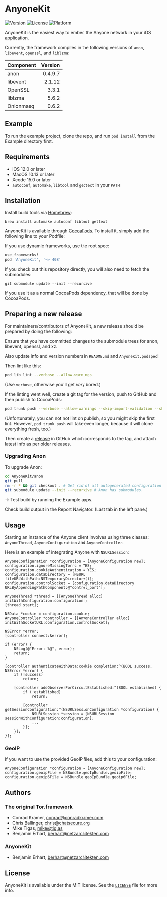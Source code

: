 # AnyoneKit

[![Version](https://img.shields.io/cocoapods/v/AnyoneKit.svg?style=flat)](https://cocoapods.org/pods/AnyoneKit)
[![License](https://img.shields.io/cocoapods/l/AnyoneKit.svg?style=flat)](https://cocoapods.org/pods/AnyoneKit)
[![Platform](https://img.shields.io/cocoapods/p/AnyoneKit.svg?style=flat)](https://cocoapods.org/pods/AnyoneKit)

AnyoneKit is the easiest way to embed the Anyone network in your iOS application.

Currently, the framework compiles in the following versions of `anon`, `libevent`, `openssl`, and `liblzma`:

| Component | Version  |
|:--------- | --------:|
| anon      | 0.4.9.7  |
| libevent  | 2.1.12   |
| OpenSSL   | 3.3.1    |
| liblzma   | 5.6.2    |
| Onionmasq | 0.6.2    |


## Example

To run the example project, clone the repo, and run `pod install` from the Example directory first.

## Requirements

- iOS 12.0 or later
- MacOS 10.13 or later
- Xcode 15.0 or later
- `autoconf`,  `automake`, `libtool` and  `gettext` in your `PATH`


## Installation

Install build tools via [Homebrew](https://brew.sh):

```sh
brew install automake autoconf libtool gettext
```

AnyoneKit is available through [CocoaPods](https://cocoapods.org). To install
it, simply add the following line to your Podfile:

If you use dynamic frameworks, use the root spec:

```ruby
use_frameworks!
pod 'AnyoneKit', '~> 408'
```

If you check out this repository directly, you will also need to fetch the submodules:

`git submodule update --init --recursive`

If you use it as a normal CocoaPods dependency, that will be done by CocoaPods.


## Preparing a new release

For maintainers/contributors of AnyoneKit, a new release should be prepared by 
doing the following:

Ensure that you have committed changes to the submodule trees for anon, libevent, openssl, and xz.

Also update info and version numbers in `README.md` and `AnyoneKit.podspec`!

Then lint like this:

```sh
pod lib lint --verbose --allow-warnings
```

(Use `verbose`, otherwise you'll get *very* bored.)

If the linting went well, create a git tag for the version, push to GitHub and then publish to CocoaPods:

```sh
pod trunk push --verbose --allow-warnings --skip-import-validation --skip-tests
```

(Unfortunately, you can not not lint on publish, so you might skip the first lint. However, `pod trunk push`
will take even longer, because it will clone everything fresh, too.)


Then create a [release](https://github.com/ATOR-Development/AnyoneKit/releases) in GitHub which corresponds
to the tag, and attach latest info as per older releases.


### Upgrading Anon

To upgrade Anon:

```bash
cd AnyoneKit/anon
git pull
rm -r * && git checkout . # Get rid of all autogenerated configuration files, which may not work with the newest version anymore.
git submodule update --init --recursive # Anon has submodules.
```

-> Test build by running the Example apps.

Check build output in the Report Navigator. (Last tab in the left pane.)


## Usage

Starting an instance of the Anyone client involves using three classes: `AnyoneThread`, `AnyoneConfiguration` and `AnyoneController`.

Here is an example of integrating Anyone with `NSURLSession`:

```objc
AnyoneConfiguration *configuration = [AnyoneConfiguration new];
configuration.ignoreMissingTorrc = YES;
configuration.cookieAuthentication = YES;
configuration.dataDirectory = [NSURL fileURLWithPath:NSTemporaryDirectory()];
configuration.controlSocket = [configuration.dataDirectory URLByAppendingPathComponent:@"control_port"];

AnyoneThread *thread = [[AnyoneThread alloc] initWithConfiguration:configuration];
[thread start];

NSData *cookie = configuration.cookie;
AnyoneController *controller = [[AnyoneController alloc] initWithSocketURL:configuration.controlSocket];

NSError *error;
[controller connect:&error];

if (error) {
    NSLog(@"Error: %@", error);
    return;
}

[controller authenticateWithData:cookie completion:^(BOOL success, NSError *error) {
    if (!success)
        return;

    [controller addObserverForCircuitEstablished:^(BOOL established) {
        if (!established)
            return;

        [controller getSessionConfiguration:^(NSURLSessionConfiguration *configuration) {
            NSURLSession *session = [NSURLSession sessionWithConfiguration:configuration];
            ...
        }];
    }];
}];
```


### GeoIP

If you want to use the provided GeoIP files, add this to your configuration:

```objc
AnyoneConfiguration *configuration = [AnyoneConfiguration new];
configuration.geoipFile = NSBundle.geoIpBundle.geoipFile;
configuration.geoip6File = NSBundle.geoIpBundle.geoip6File;
```


## Authors

### The original Tor.framework

- Conrad Kramer, conrad@conradkramer.com
- Chris Ballinger, chris@chatsecure.org
- Mike Tigas, mike@tig.as
- Benjamin Erhart, berhart@netzarchitekten.com

### AnyoneKit

- Benjamin Erhart, berhart@netzarchitekten.com


## License

AnyoneKit is available under the MIT license. See the 
[`LICENSE`](https://github.com/ATOR-Development/AnyoneKit/blob/pure_pod/LICENSE) file for more info.
